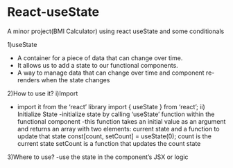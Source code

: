 # React-useState
A minor project(BMI Calculator) using react useState and some conditionals


1)useState
- A container for a piece of data that can change over time.
- It allows us to add a state to our functional components.
- A way to manage data that can change over time and component re-renders when the state changes
  
2)How to use it?
i)Import
- import it from the ‘react’ library
  import { useState } from ‘react’;
ii) Initialize State
-initialize state by calling ‘useState’ function within the functional component
-this function takes an initial value as an argument and returns an array with two elements: current state and a function to update that state
const[count, setCount] = useState(0);
count is the current state
setCount is a function that updates the count state

3)Where to use?
-use the state in the component’s JSX or logic


